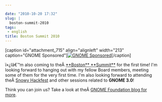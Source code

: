 ```yaml
---

date: "2010-10-20 17:32"
slug: |
  boston-summit-2010
tags:
 - english
title: Boston Summit 2010
---
```


\[caption id="attachment_715" align="alignleft" width="213"
caption="GNOME Sponsored"\][![GNOME
Sponsored](http://www.ogmaciel.com/wp-content/uploads/2009/06/sponsored-badge-simple.png)](http://www.ogmaciel.com/wp-content/uploads/2009/06/sponsored-badge-simple.png)\[/caption\]

ï»¿Iâ€™m also coming to theÂ [\*\*Boston\*\*
\*\*Summit\*\*](http://live.gnome.org/Boston2010) for the first time!
I'm looking forward to hanging out with my fellow Board members, meeting
some of them for the very first time. I'm also looking forward to
attending theÂ [Snowy Hackfest](http://live.gnome.org/Hackfests/Snowy)
and other sessions related to **GNOME 3.0**!

Think you can join us? Take a look at theÂ [GNOME Foundation blog for
more](http://blogs.gnome.org/foundation/2010/10/19/boston-summit-is-coming/).
